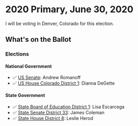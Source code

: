 # 2020 Primary, June 30, 2020

I will be voting in Denver, Colorado for this election.

## What's on the Ballot

### Elections

#### National Government

- ✅ [US Senate](us_senate/README.md): Andrew Romanoff
- ✅ [US House Colorado District 1](us_house/README.md): Dianna DeGette

#### State Government

- ✅ [State Board of Education District 1](boe/README.md): Lisa Escarcega
- ✅ [State Senate District 33](state_senate/README.md): James Coleman
- ✅ [State House District 8](state_house/README.md): Leslie Herod
